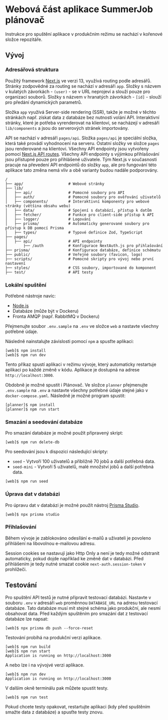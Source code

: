 # Webová část aplikace SummerJob plánovač

Instrukce pro spuštění aplikace v produkčním režimu se nachází v kořenové složce repozitáře.

## Vývoj

### Adresářová struktura

Použitý framework [Next.js](https://nextjs.org/) ve verzi 13, využívá routing podle adresářů. Stránky zodpovědné za routing se nachází v adresáři `app`. Složky s názvem v kulatých závorkách - `(user)` - se v URL neprojeví a slouží pouze pro organizaci souborů. Složky s názvem v hranatých závorkách - `[id]` - slouží pro předání dynamických parametrů.

Složka `app` využívá Server-side rendering (SSR), takže je možné v těchto stránkách např. získat data z databáze bez nutnosti volání API. Interaktivní stránky, které je potřeba vyrenderovat na klientovi, se nacházejí v adresáři `lib/components` a jsou do serverových stránek importovány.

API se nachází v adresáři `pages/api`. Složka `pages/api` je speciální složka, která také provádí vyhodnocení na serveru. Ostatní složky ve složce `pages` jsou renderované na klientovi. Všechny API endpointy jsou vytvořeny pomocí [Next.js API routes](https://nextjs.org/docs/api-routes/introduction). Všechny API endpointy s výjimkou přihlašování jsou přístupné pouze pro přihlášené uživatele. Tým Next.js v současnosti pracuje na převedení API endpointů do složky `app`, ale pro fungování této aplikace tato změna nemá vliv a obě varianty budou nadále podporovány.

```
/
├── app/                    # Webové stránky
├── lib/
│   ├── api/                # Pomocné soubory pro API
│   ├── auth/               # Pomocné soubory pro ověřování uživatelů
│   ├── components/         # Interaktivní komponenty pro webové stránky (většina obsahu webu)
│   ├── data/               # Spojení s databází, přístup k datům
│   ├── fetcher/            # Funkce pro client-side přístup k API
│   ├── logger/             # Logování
│   ├── prisma/             # Automaticky generované soubory pro přístup k DB pomocí Prisma
│   ├── types/              # Typové definice Zod, TypeScript
├── pages/
│   ├── api/                # API endpointy
│       ├── /auth           # Konfigurace NextAuth.js pro přihlašování
├── prisma/                 # Konfigurace databáze, definice schématu
├── public/                 # Veřejné soubory (favicon, logo)
├── scripts/                # Pomocné skripty pro vývoj nebo první nastavení
├── styles/                 # CSS soubory, importované do komponent
├── test/                   # API testy
```

### Lokální spuštění

Potřebné nástroje navíc:

- [Node.js](https://nodejs.org/en/)
- Databáze (může být v Dockeru)
- Fronta AMQP (např. RabbitMQ v Dockeru)

Přejmenujte soubor `.env.sample` na `.env` ve složce `web` a nastavte všechny potřebné údaje.

Následně nainstalujte závislosti pomocí `npm` a spusťte aplikaci:

```console
[web]$ npm install
[web]$ npm run dev
```

Tento příkaz spustí aplikaci v režimu vývoje, který automaticky restartuje aplikaci po každé změně v kódu. Aplikace je dostupná na adrese `http://localhost:3000`.

Obdobně je možné spustit i Plánovač. Ve složce `planner` přejmenujte `.env.sample` na `.env` a nastavte všechny potřebné údaje stejné jako v `docker-compose.yaml`. Následně je možné program spustit:

```console
[planner]$ npm install
[planner]$ npm run start
```

### Smazání a seedování databáze

Pro smazání databáze je možné použít připravený skript:

```console
[web]$ npm run delete-db
```

Pro seedování jsou k dispozici následující skripty:

- `seed` - Vytvoří 100 uživatelů a přibližně 70 jobů a další potřebná data.
- `seed-mini` - Vytvoří 5 uživatelů, malé množství jobů a další potřebná data.

```console
[web]$ npm run seed
```

### Úprava dat v databázi

Pro úpravu dat v databázi je možné použít nástroj [Prisma Studio](https://www.prisma.io/studio).

```console
[web]$ npx prisma studio
```

### Přihlašování

Během vývoje je zablokováno odesílání e-mailů a uživateli je povoleno přihlášení na libovolnou e-mailovou adresu.

Session cookies se nastavují jako Http Only a není je tedy možné odstranit automaticky, pokud dojde například ke změně dat v databázi. Před přihlášením je tedy nutné smazat cookie `next-auth.session-token` v prohlížeči.

## Testování

Pro spuštění API testů je nutné připravit testovací databázi. Nastavte v souboru `.env` v adresáři `web` proměnnou `DATABASE_URL` na adresu testovací databáze. Tato databáze musí mít stejné schéma jako produkční, ale nesmí obsahovat data. Před každým spuštěním pro smazání dat z testovací databáze lze napsat:

```console
[web]$ npx prisma db push --force-reset
```

Testování probíhá na produkční verzi aplikace.

```console
[web]$ npm run build
[web]$ npm run start
Application is running on http://localhost:3000
```

A nebo lze i na vývojvé verzi aplikace.

```console
[web]$ npm run dev
Application is running on http://localhost:3000
```

V dalším okně terminálu pak můžete spustit testy.

```
[web]$ npm run test
```

Pokud chcete testy opakovat, restartujte aplikaci (kdy před spuštěním smažte data z databáze) a spusťte testy znovu.
